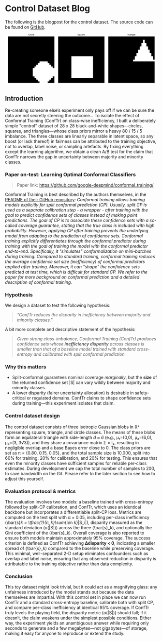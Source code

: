 # Control Dataset Blog

The following is the blogpost for the control dataset. The source code can be found on [GitHub](https://github.com/thekaasking/dsait4205-control-dataset).

![Dataset Sample Images](sample_images.png)

## Introduction

Re-creating someone else’s experiment only pays off if we can be sure the data are not secretly steering the outcome... To isolate the effect of Conformal Training (ConfTr) on class-wise inefficiency, I built a deliberately simple "control" dataset of 28 x 28 black-and-white shapes—circles, squares, and triangles—whose class priors mirror a heavy 80 / 15 / 5 imbalance. The three classes are linearly separable in latent space, so any boost (or lack thereof) in fairness can be attributed to the training objective, not to overlap, label noise, or sampling artefacts. By fixing everything except the learning algorithm, we obtain a clean A/B test for the claim that ConfTr narrows the gap in uncertainty between majority and minority classes.

### Paper on-test: Learning Optimal Conformal Classifiers

> Paper link: <https://github.com/google-deepmind/conformal_training/>

Conformal Training is best described by the authors themselves, in the [README of their GitHub repository](https://github.com/google-deepmind/conformal_training/blob/main/README.md):
_*Conformal training* allows training models explicitly for split conformal prediction (CP). Usually, split CP is used as a separate calibration step - a wrapper - after training with the goal to predict _confidence sets_ of classes instead of making point predictions. The goal of CP is to associate these confidence sets with a so-called coverage guarantee, stating that the true class is included with high probability. However, applying CP _after_ training prevents the underlying model from adapting to the prediction of confidence sets. Conformal training explicitly differentiates through the conformal predictor during training with the goal of training the model with the conformal predictor end-to-end. Specifically, it "simulates" conformalization on mini-batches during training. Compared to standard training, conformal training reduces the average confidence set size (inefficiency) of conformal predictors applied after training. Moreover, it can "shape" the confidence sets predicted at test time, which is difficult for standard CP. We refer to the paper for more background on conformal prediction and a detailed description of conformal training._

### Hypothesis

We design a dataset to test the following hypothesis:
> _"ConfTr reduces the disparity in inefficiency between majority and minority classes."_

A bit more complete and descriptive statement of the hypothesis:
> _Given strong class-imbalance, Conformal Training (ConfTr) produces confidence sets whose **inefficiency disparity** across classes is smaller than that of a baseline model trained with standard cross-entropy and calibrated with split conformal prediction._

### Why this matters  

* Split-conformal guarantees nominal coverage _marginally_, but the **size** of the returned confidence set |S| can vary wildly between majority and minority classes.  
* A lower disparity (fairer uncertainty allocation) is desirable in safety-critical or regulated domains. ConfTr claims to shape confidence sets during training—this experiment isolates that claim.

### Control dataset design  

The control dataset consists of three isotropic Gaussian blobs in ℝ² representing square, triangle, and circle classes. The means of these blobs form an equilateral triangle with side-length _d ≈ 6_ (e.g., μ₁=(0,0), μ₂=(6,0), μ₃=(3, 3√3)), and they share a covariance matrix Σ = I₂, resulting in negligible overlap and a base Bayes error close to 0. The class priors are set as π = {0.80, 0.15, 0.05}, and the total sample size is 10,000, split into 60% for training, 20% for calibration, and 20% for testing. This ensures that even the minority classes have sufficient samples for reliable per-class estimates. During development we cap the total number of samples to 200, to save bandwidth on the Git. Please refer to the later section to see how to adjust this yourself.

### Evaluation protocol & metrics  

The evaluation involves two models: a baseline trained with cross-entropy followed by split-CP calibration, and ConfTr, which uses an identical backbone but incorporates a differentiable split-CP loss. Metrics are computed on the test split with α = 0.05, including per-class inefficiency \(\bar{s}_k = \tfrac{1}{n_k}\sum_{i\in k}|S_i|\), disparity measured as the standard deviation \(σ(|S|)\) across the three \(\bar{s}_k\), and optionally the Gini coefficient of the \(\bar{s}_k\). Overall coverage is also reported to ensure both models maintain approximately 95% coverage. The success criterion is defined as ConfTr achieving **Δdisparity < 0**, indicating a smaller spread of \(\bar{s}_k\) compared to the baseline while preserving coverage. This minimal, well-separated 2-D setup eliminates confounders such as overlap and label noise, ensuring that any observed reduction in disparity is attributable to the training objective rather than data complexity.

### Conclusion

This toy dataset might look trivial, but it could act as a magnifying glass: any unfairness introduced by the model stands out because the data themselves are impartial. With this control set in place we can now run ConfTr and a standard cross-entropy baseline, calibrate both with split CP, and compare per-class inefficiency at identical 95% coverage. If ConfTr truly levels the playing field, the disparity metric \(σ(|S|)\) should fall; if it doesn’t, the claim weakens under the simplest possible conditions. Either way, the experiment yields an unambiguous answer while requiring only seconds to generate and a few megabytes—not gigabytes—of storage, making it easy for anyone to reproduce or extend the study.
